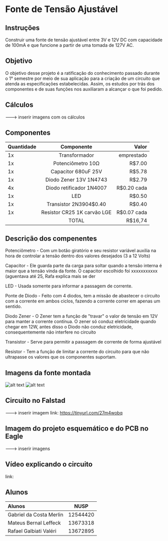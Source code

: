 # Fonte de Tensão Ajustável

## Instruções

Construir uma fonte de tensão ajustável entre 3V e 12V DC com capacidade de 100mA e que funcione a partir de uma tomada de 127V AC.

## Objetivo

O objetivo desse projeto é a ratificação do conhecimento passado durante o 1° semestre por meio de sua aplicação para a criação de um circuito que atenda as especificações estabelecidas. Assim, os estudos por trás dos componentes e de suas funções nos auxiliaram a alcançar o que foi pedido.

## Cálculos

---> inserir imagens com os cálculos

## Componentes

| Quantidade |         Componente          |    Valor    |
| :--------- |:--------------------------: | ----------: |
| 1x         |     Transformador           | emprestado  |
| 1x         | Potenciômetro 10Ω           | R$7.00      |
| 1x         | Capacitor 680uF 25V         | R$5.78      |
| 1x         | Diodo Zener 13V 1N4743      | R$2.79      |
| 4x         | Diodo retificador 1N4007    | R$0.20 cada |
| 1x         | LED                         | R$0.50      |
| 1x         | Transistor 2N3904$0.40      | R$0.40      |
| 1x         | Resistor CR25 1K carvão LGE | R$0.07 cada |
|            |         TOTAL               | R$16,74     |

## Descrição dos compenentes

Potenciômetro - Com um botão giratório e seu resistor variável auxilia na hora de controlar a tensão dentro dos valores desejados (3 a 12 Volts)

Capacitor - Ele guarda parte da carga para soltar quando a tensão interna é maior que a tensão vinda da fonte. O capacitor escolhido foi xxxxxxxxxxx (aguentava até 25, Rafa explica mais se der

LED - Usada somente para informar a passagem de corrente.

Ponte de Diodo - Feito com 4 diodos, tem a missão de abastecer o circuito com a corrente em ambos ciclos, fazendo a corrente correr em apenas um sentido.

Diodo Zener - O Zener tem a função de "travar" o valor de tensão em 12V para manter a corrente contínua. O zener só conduz eletricidade quando chegar em 12W, antes disso o Diodo não conduz eletricidade, consequentemente não interfere no circuito

Transistor - Serve para permitir a passagem de corrente de forma ajustável

Resistor - Tem a função de limitar a corrente do circuito para que não ultrapasse os valores que os componentes suportam.

## Imagens da fonte montada

![alt text][foto1]
![alt text][foto2]

[foto1]: https://i.imgur.com/fknIOfn.jpeg


[foto2]: https://i.imgur.com/iAvvsa3.jpeg

## Circuito no Falstad

---> inserir imagem
link: https://tinyurl.com/27m4wobq

## Imagem do projeto esquemático e do PCB no Eagle

---> inserir imagens

## Vídeo explicando o circuito

link: 

## Alunos

|         Alunos          |   NUSP    |
| :---------------------- | :-------: |
| Gabriel da Costa Merlin |  12544420 |
| Mateus Bernal Leffeck   |  13673318 |
| Rafael Galbiati Valéri  |  13672895 |

